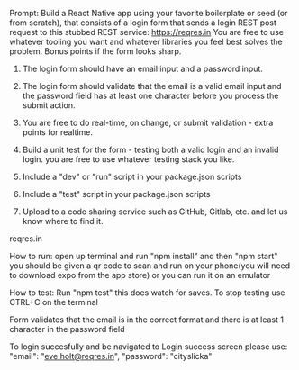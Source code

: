 Prompt:
Build a React Native app using your favorite boilerplate or seed (or from scratch), that consists of a login form that sends a login REST post request to this stubbed REST service: https://reqres.in You are free to use whatever tooling you want and whatever libraries you feel best solves the problem. Bonus points if the form looks sharp.

1. The login form should have an email input and a password input.

2. The login form should validate that the email is a valid email input and the password field has at least one character before you process the submit action.

3. You are free to do real-time, on change, or submit validation - extra points for realtime.

4. Build a unit test for the form - testing both a valid login and an invalid login. you are free to use whatever testing stack you like.

5. Include a "dev" or "run" script in your package.json scripts

6. Include a "test" script in your package.json scripts

7. Upload to a code sharing service such as GitHub, Gitlab, etc. and let us know where to find it.

reqres.in

How to run:
open up terminal and run "npm install" and then "npm start" you should be given a qr code to scan
and run on your phone(you will need to download expo from the app store) or you can run it on an emulator

How to test: Run "npm test" this does watch for saves. To stop testing use CTRL+C on the terminal

Form validates that the email is in the correct format and there is at least 1 character in the password field

To login succesfully and be navigated to Login success screen please use:
"email": "eve.holt@reqres.in",
"password": "cityslicka"